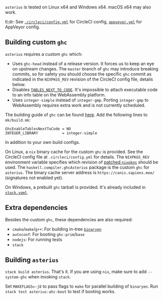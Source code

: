 `asterius` is tested on Linux x64 and Windows x64. macOS x64 may also work.

tl;dr: See [`.circleci/config.yml`](https://github.com/tweag/asterius/blob/master/.circleci/config.yml) for CircleCI config, [`appveyor.yml`](https://github.com/tweag/asterius/blob/master/appveyor.yml) for AppVeyor config.

## Building custom `ghc`

`asterius` requires a custom `ghc` which:

* Uses `ghc-head` instead of a release version. It forces us to keep an eye on upstream changes. The `master` branch of `ghc` may introduce breaking commits, so for safety you should choose the specific `ghc` commit as indicated in the `NIXPKGS_REV` revision of the CircleCI config file, details below.
* Disables [`TABLES_NEXT_TO_CODE`](https://ghc.haskell.org/trac/ghc/wiki/Commentary/Rts/Storage/HeapObjects#TABLES_NEXT_TO_CODE). It's impossible to attach executable code to an info table on the WebAssembly platform.
* Uses `integer-simple` instead of `integer-gmp`. Porting `integer-gmp` to WebAssembly requires extra work and is not currently scheduled.

The building guide of `ghc` can be found [here](https://ghc.haskell.org/trac/ghc/wiki/Building). Add the following lines to `mk/build.mk`:

```
GhcEnableTablesNextToCode = NO
INTEGER_LIBRARY           = integer-simple
```

In addition to your own build configs.

On Linux, a `nix` binary cache for the custom `ghc` is provided. See the CircleCI config file at `.circleci/config.yml` for details. The `NIXPKGS_REV` environment variable specifies which revision of [patched `nixpkgs`](https://github.com/TerrorJack/asterius-nixpkgs) should be used. The `haskell.compiler.ghcAsterius` package is the custom `ghc` for `asterius`. The binary cache server address is `https://canis.sapiens.moe/` (signatures not enabled yet).

On Windows, a prebuilt `ghc` tarball is provided. It's already included in [`stack.yaml`](https://github.com/tweag/asterius/blob/master/stack.yaml).

## Extra dependencies

Besides the custom `ghc`, these dependencies are also required:

* `cmake`/`make`/`g++`: For building in-tree [`binaryen`](https://github.com/WebAssembly/binaryen)
* `autoconf`: For booting `ghc-prim`/`base`
* `nodejs`: For running tests
* `stack`

## Building `asterius`

`stack build asterius`. That's it. If you are using `nix`, make sure to add `--system-ghc` when invoking `stack`.

Set `MAKEFLAGS=-j8` to pass flags to `make` for parallel building of `binaryen`. Run `stack test asterius:ahc-boot` to test if booting works.

